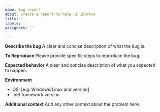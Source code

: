 ```yaml
---
name: Bug report
about: Create a report to help us improve
title: ''
labels: ''
assignees: ''

---
```


**Describe the bug**
A clear and concise description of what the bug is.

**To Reproduce**
Please provide specific steps to reproduce the bug.

**Expected behavior**
A clear and concise description of what you expected to happen.

**Environment**
 - OS: [e.g. Windows/Linux and version]
 - .net framework version

**Additional context**
Add any other context about the problem here.
